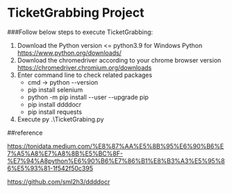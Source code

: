 # TicketGrabbing Project
###Follow below steps to execute TicketGrabbing:
1. Download the Python version <= python3.9 for Windows Python 
https://www.python.org/downloads/
2. Download the chromedriver according to your chrome browser version
https://chromedriver.chromium.org/downloads
3. Enter command line to check related packages
   - cmd -> python --version
   - pip install selenium
   - python -m pip install --user --upgrade pip
   - pip install ddddocr
   - pip install requests
4. Execute py .\TicketGrabing.py


##reference

https://tonidata.medium.com/%E8%87%AA%E5%8B%95%E6%90%B6%E7%A5%A8%E7%A8%8B%E5%BC%8F-%E7%94%A8python%E6%90%B6%E7%86%B1%E8%B3%A3%E5%95%86%E5%93%81-1f542f50c395

https://github.com/sml2h3/ddddocr

